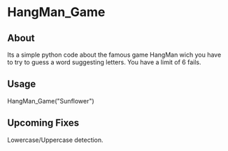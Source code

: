 # HangMan_Game

## About

Its a simple python code about the famous game HangMan wich you have to try to guess a word suggesting letters.
You have a limit of 6 fails.

## Usage

HangMan_Game("Sunflower")

## Upcoming Fixes 

Lowercase/Uppercase detection.
